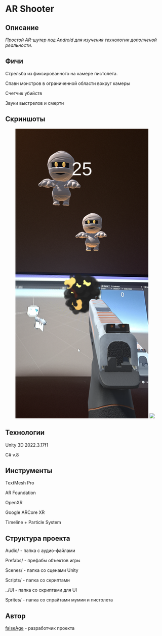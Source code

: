 # AR Shooter

## Описание

*Простой AR-шутер под Android для изучения технологии дополненой реальности.*

## Фичи

Стрельба из фиксированного на камере пистолета.

Спавн монстров в ограниченной области вокруг камеры

Счетчик убийств

Звуки выстрелов и смерти

## Скриншоты

<div align="center">
  <img width=420px src="https://github.com/falseAge/AR-Shooter/blob/main/1f.png">
    
  <img width=420px src="https://github.com/falseAge/AR-Shooter/blob/main/f2.gif">
</div>

## Технологии

Unity 3D 2022.3.17f1

C# v.8

## Инструменты

TextMesh Pro

AR Foundation

OpenXR

Google ARCore XR

Timeline + Particle System

## Структура проекта

Audio/ - папка с аудио-файлами

Prefabs/ - префабы объектов игры

Scenes/ - папка со сценами Unity

Scripts/ - папка со скриптами

../UI - папка со скриптами для UI

Sprites/ - папка со спрайтами мумии и пистолета

## Автор
[falseAge](https://github.com/falseAge) - разработчик проекта

